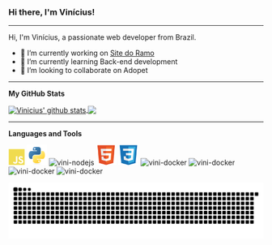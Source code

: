 ### Hi there, I'm Vinícius!
<hr>
Hi, I'm Vinícius, a passionate web developer from Brazil. <br>

- 🔭 I’m currently working on [Site do Ramo](https://github.com/WolfByte-CEFET-RJ/Site_do_Ramo)
- 🌱 I’m currently learning Back-end development
- 👯 I’m looking to collaborate on Adopet

<hr>

**My GitHub Stats**

<div>
 <a href="https://github.com/vinicius-leitao/github-readme-stats">
  <img align="center" src="https://github-readme-stats.vercel.app/api?username=vinicius-leitao&show_icons=true&include_all_commits=true&theme=prussian" alt="Vinicius' github stats" />
</a>
<a href="https://github.com/vinicius-leitao/github-readme-stats">
  <!-- Change the `github-readme-stats.anuraghazra1.vercel.app` to `github-readme-stats.vercel.app`  -->
  <img align="center" src="https://github-readme-stats.vercel.app/api/top-langs/?username=vinicius-leitao&layout=compact&theme=prussian" />
</a>
</div>

<hr>

**Languages and Tools**

<div style="display: inline_block">
<img height="32" width="32" alt="vini-javascript" src="https://raw.githubusercontent.com/devicons/devicon/master/icons/javascript/javascript-plain.svg">
<img height="40" width="40" alt="vini-python" src="https://raw.githubusercontent.com/devicons/devicon/master/icons/python/python-original.svg">
<img height="40" width="40" alt="vini-nodejs" src="https://cdn.jsdelivr.net/gh/devicons/devicon/icons/nodejs/nodejs-original.svg">
<img height="40" width="40" alt="vini-html" src="https://raw.githubusercontent.com/devicons/devicon/master/icons/html5/html5-original.svg" />
<img height="40" width="40" alt="vini-css" src="https://raw.githubusercontent.com/devicons/devicon/master/icons/css3/css3-original.svg">
<img height="40" width="40" alt="vini-docker" src="https://cdn.jsdelivr.net/gh/devicons/devicon/icons/docker/docker-original.svg">
<img height="40" width="40" alt="vini-docker" src="https://cdn.jsdelivr.net/gh/devicons/devicon/icons/git/git-original.svg">
<img height="40" width="40" alt="vini-docker" src="https://cdn.jsdelivr.net/gh/devicons/devicon/icons/github/github-original.svg">
<img height="40" width="40" alt="vini-docker" src="https://cdn.jsdelivr.net/gh/devicons/devicon/icons/trello/trello-plain.svg">
</div>

 
<div>
 
 ![Snake animation](https://github.com/vinicius-leitao/vinicius-leitao/blob/output/github-contribution-grid-snake.svg)
 
</div>
